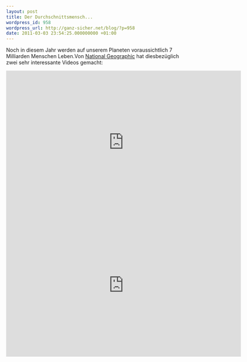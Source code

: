 ```yaml
---
layout: post
title: Der Durchschnittsmensch...
wordpress_id: 958
wordpress_url: http://ganz-sicher.net/blog/?p=958
date: 2011-03-03 23:54:25.000000000 +01:00
---
```

Noch in diesem Jahr werden auf unserem Planeten voraussichtlich 7 Milliarden Menschen Leben.Von <a href="http://www.nationalgeographic.com/">National Geographic</a> hat diesbezüglich zwei sehr interessante Videos gemacht:

<iframe title="YouTube video player" width="640" height="390" src="http://www.youtube.com/embed/4B2xOvKFFz4" frameborder="0" allowfullscreen></iframe>

<iframe title="YouTube video player" width="640" height="390" src="http://www.youtube.com/embed/sc4HxPxNrZ0" frameborder="0" allowfullscreen></iframe>
